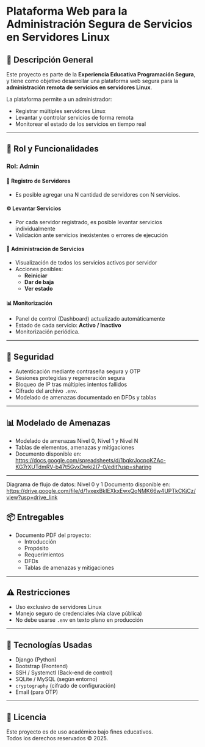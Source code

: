 # Plataforma Web para la Administración Segura de Servicios en Servidores Linux

## 📌 Descripción General

Este proyecto es parte de la **Experiencia Educativa Programación Segura**, y tiene como objetivo desarrollar una plataforma web segura para la **administración remota de servicios en servidores Linux**.

La plataforma permite a un administrador:
- Registrar múltiples servidores Linux
- Levantar y controlar servicios de forma remota
- Monitorear el estado de los servicios en tiempo real

---

## 👤 Rol y Funcionalidades

### Rol: Admin

#### 🔐 Registro de Servidores
- Es posible agregar una N cantidad de servidores con N servicios.
  
#### ⚙️ Levantar Servicios
- Por cada servidor registrado, es posible levantar servicios individualmente
- Validación ante servicios inexistentes o errores de ejecución

#### 🔄 Administración de Servicios
- Visualización de todos los servicios activos por servidor
- Acciones posibles:
  - **Reiniciar**
  - **Dar de baja**
  - **Ver estado**

#### 📊 Monitorización
- Panel de control (Dashboard) actualizado automáticamente
- Estado de cada servicio: **Activo / Inactivo**
- Monitorización periódica.

---

## 🔐 Seguridad

- Autenticación mediante contraseña segura y OTP
- Sesiones protegidas y regeneración segura
- Bloqueo de IP tras múltiples intentos fallidos
- Cifrado del archivo `.env`.
- Modelado de amenazas documentado en DFDs y tablas

---

## 📊 Modelado de Amenazas

- Modelado de amenazas Nivel 0, Nivel 1 y Nivel N
- Tablas de elementos, amenazas y mitigaciones
- Documento disponible en:  https://docs.google.com/spreadsheets/d/1bqkrJocpoKZAc-KG7rXUTdmRV-b47t5GvxDwki2I7-0/edit?usp=sharing
---

Diagrama de flujo de datos: Nivel 0 y 1
Documento disponible en: https://drive.google.com/file/d/1vxexBkIEXkxEwxQoNMK66w4UPTkCKjCz/view?usp=drive_link

## 📦 Entregables

- Documento PDF del proyecto:
  - Introducción
  - Propósito
  - Requerimientos
  - DFDs
  - Tablas de amenazas y mitigaciones

---


## ⚠️ Restricciones

- Uso exclusivo de servidores Linux
- Manejo seguro de credenciales (vía clave pública)
- No debe usarse `.env` en texto plano en producción

---

## 🚀 Tecnologías Usadas

- Django (Python)
- Bootstrap (Frontend)
- SSH / Systemctl (Back-end de control)
- SQLite / MySQL (según entorno)
- `cryptography` (cifrado de configuración)
- Email (para OTP)

---


## 📜 Licencia

Este proyecto es de uso académico bajo fines educativos.  
Todos los derechos reservados © 2025.
